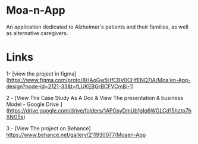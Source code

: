 # Moa-n-App
An application dedicated to Alzheimer's patients and their families, as well as alternative caregivers.

# Links 
1- [view the project in figma]
(https://www.figma.com/proto/8HAoGw5HfCBV0CHfENQ7iA/Moa'en-App-design?node-id=2121-33&t=fLUKEBGrBCFVCmBi-1)

2 - [View The Case Study As A Doc & View The presentation & business Model - Google Drive ]
(https://drive.google.com/drive/folders/1APGsyDmUb1gIq6WGLCd15hztp7hXNG5s)

3 - [View The project on Behance]
https://www.behance.net/gallery/211930077/Moaen-App
